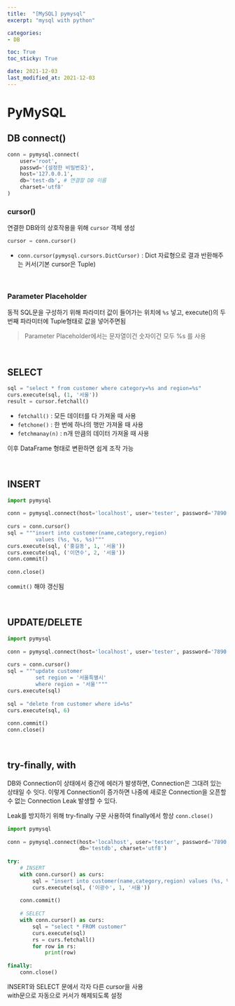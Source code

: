 ```yaml
---
title:  "[MySQL] pymysql"
excerpt: "mysql with python"

categories:
- DB

toc: True
toc_sticky: True

date: 2021-12-03
last_modified_at: 2021-12-03
---
```


# PyMySQL

## DB connect()

```python
conn = pymysql.connect(
    user='root', 
    passwd='{설정한 비밀번호}', 
    host='127.0.0.1', 
    db='test-db', # 연결할 DB 이름
    charset='utf8'
)
```

### cursor()

연결한 DB와의 상호작용을 위해 `cursor` 객체 생성

```python
cursor = conn.cursor()
```

- `conn.cursor(pymysql.cursors.DictCursor)` : Dict 자료형으로 결과 반환해주는 커서(기본 cursor은 Tuple)

<br>

### Parameter Placeholder 

동적 SQL문을 구성하기 위해 파라미터 값이 들어가는 위치에 `%s` 넣고, execute()의 두번째 파라미터에 Tuple형태로 값을 넣어주면됨

>Parameter Placeholder에서는 문자열이건 숫자이건 모두 %s 를 사용

<br>

## SELECT

```python
sql = "select * from customer where category=%s and region=%s"
curs.execute(sql, (1, '서울'))
result = cursor.fetchall()
```

- `fetchall()` : 모든 데이터를 다 가져올 때 사용
- `fetchone()` : 한 번에 하나의 행만 가져올 때 사용
- `fetchmanay(n)` : n개 만큼의 데이터 가져올 때 사용

이후 DataFrame 형태로 변환하면 쉽게 조작 가능

<br>

## INSERT

```python
import pymysql
 
conn = pymysql.connect(host='localhost', user='tester', password='7890',db='testdb', charset='utf8')
 
curs = conn.cursor()
sql = """insert into customer(name,category,region)
         values (%s, %s, %s)"""
curs.execute(sql, ('홍길동', 1, '서울'))
curs.execute(sql, ('이연수', 2, '서울'))
conn.commit()
 
conn.close()
```

`commit()` 해야 갱신됨

<br>

## UPDATE/DELETE

```python
import pymysql
 
conn = pymysql.connect(host='localhost', user='tester', password='7890', db='testdb', charset='utf8')
 
curs = conn.cursor()
sql = """update customer
         set region = '서울특별시'
         where region = '서울'"""
curs.execute(sql)
 
sql = "delete from customer where id=%s"
curs.execute(sql, 6)
 
conn.commit()
conn.close()
```

<br>

## try-finally, with

DB와 Connection이 상태에서 중간에 에러가 발생하면, Connection은 그대려 있는 상태일 수 잇다. 이렇게 Connection이 증가하면 나중에 새로운 Connection을 오픈할 수 없는 Connection Leak 발생할 수 있다.

Leak를 방지하기 위해 try-finally 구문 사용하여 finally에서 항상 `conn.close()`

```python
import pymysql
 
conn = pymysql.connect(host='localhost', user='tester', password='7890',
                       db='testdb', charset='utf8')
 
try:
    # INSERT
    with conn.cursor() as curs:
        sql = "insert into customer(name,category,region) values (%s, %s, %s)"
        curs.execute(sql, ('이광수', 1, '서울'))
 
    conn.commit()
 
    # SELECT
    with conn.cursor() as curs:
        sql = "select * FROM customer"
        curs.execute(sql)
        rs = curs.fetchall()
        for row in rs:
            print(row)
 
finally:
    conn.close()
```

INSERT와 SELECT 문에서 각자 다른 cursor을 사용<br>
with문으로 자동으로 커서가 해제되도록 설정